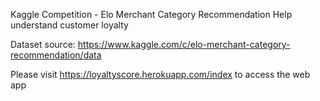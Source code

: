 Kaggle Competition - Elo Merchant Category Recommendation
Help understand customer loyalty


Dataset source: https://www.kaggle.com/c/elo-merchant-category-recommendation/data


Please visit https://loyaltyscore.herokuapp.com/index to access the web app
